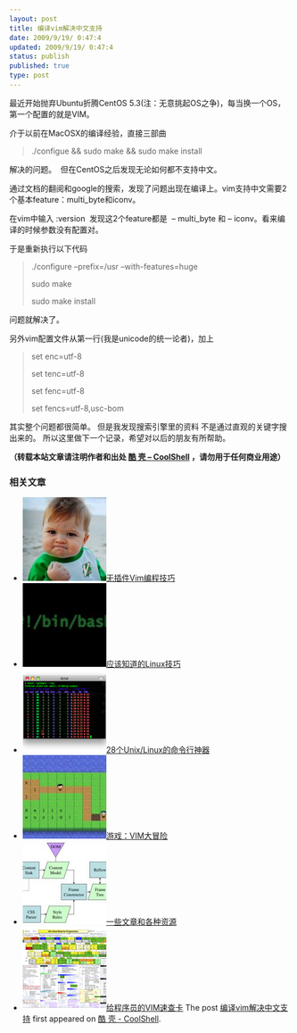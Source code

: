 ```yaml
---
layout: post
title: 编译vim解决中文支持
date: 2009/9/19/ 0:47:4
updated: 2009/9/19/ 0:47:4
status: publish
published: true
type: post
---
```


最近开始抛弃Ubuntu折腾CentOS 5.3(注：无意挑起OS之争)，每当换一个OS，第一个配置的就是VIM。


介于以前在MacOSX的编译经验，直接三部曲



> ./configue && sudo make && sudo make install
> 
> 


解决的问题。  但在CentOS之后发现无论如何都不支持中文。


通过文档的翻阅和google的搜索，发现了问题出现在编译上。vim支持中文需要2个基本feature：multi\_byte和iconv。



在vim中输入 :version  发现这2个feature都是  – multi\_byte 和 – iconv。看来编译的时候参数没有配置对。


于是重新执行以下代码



> ./configure –prefix=/usr –with-features=huge  
> 
> sudo make  
> 
> sudo make install
> 
> 


问题就解决了。


另外vim配置文件从第一行(我是unicode的统一论者)，加上



> set enc=utf-8  
> 
> set tenc=utf-8  
> 
> set fenc=utf-8  
> 
> set fencs=utf-8,usc-bom
> 
> 


其实整个问题都很简单。 但是我发现搜索引擎里的资料 不是通过直观的关键字搜出来的。 所以这里做下一个记录，希望对以后的朋友有所帮助。



**（转载本站文章请注明作者和出处 [酷 壳 – CoolShell](https://coolshell.cn/) ，请勿用于任何商业用途）**



### 相关文章

* [![无插件Vim编程技巧](../wp-content/uploads/2014/03/success_vim-150x150.jpg)](https://coolshell.cn/articles/11312.html)[无插件Vim编程技巧](https://coolshell.cn/articles/11312.html)
* [![应该知道的Linux技巧](../wp-content/uploads/2013/01/linux-bash-300x225-150x150.jpg)](https://coolshell.cn/articles/8883.html)[应该知道的Linux技巧](https://coolshell.cn/articles/8883.html)
* [![28个Unix/Linux的命令行神器](../wp-content/uploads/2012/07/dstat_screenshot-150x150.png)](https://coolshell.cn/articles/7829.html)[28个Unix/Linux的命令行神器](https://coolshell.cn/articles/7829.html)
* [![游戏：VIM大冒险](../wp-content/uploads/2012/04/vimadventuresgamefun-150x150.jpg)](https://coolshell.cn/articles/7166.html)[游戏：VIM大冒险](https://coolshell.cn/articles/7166.html)
* [![一些文章和各种资源](../wp-content/uploads/2011/09/image008-150x150.jpg)](https://coolshell.cn/articles/5224.html)[一些文章和各种资源](https://coolshell.cn/articles/5224.html)
* [![给程序员的VIM速查卡](../wp-content/uploads/2011/09/vim_cheat_sheet_for_programmers_print-150x150.png)](https://coolshell.cn/articles/5479.html)[给程序员的VIM速查卡](https://coolshell.cn/articles/5479.html)
The post [编译vim解决中文支持](https://coolshell.cn/articles/1432.html) first appeared on [酷 壳 - CoolShell](https://coolshell.cn).